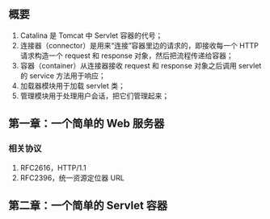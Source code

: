 ## 概要
1. Catalina 是 Tomcat 中 Servlet 容器的代号；
2. 连接器（connector）是用来“连接”容器里边的请求的，即接收每一个 HTTP 请求构造一个 request 和 response 对象，然后把流程传递给容器；
3. 容器（container）从连接器接收 request 和 response 对象之后调用 servlet 的 service 方法用于响应；
4. 加载器模块用于加载 servlet 类；
5. 管理模块用于处理用户会话，把它们管理起来；

## 第一章：一个简单的 Web 服务器
### 相关协议
1. RFC2616，HTTP/1.1
2. RFC2396，统一资源定位器 URL

## 第二章：一个简单的 Servlet 容器
